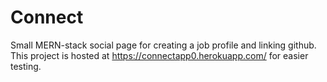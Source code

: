 # Connect
Small MERN-stack social page for creating a job profile and linking github.
This project is hosted at https://connectapp0.herokuapp.com/ for easier testing.
